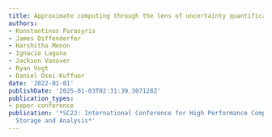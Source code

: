 ```yaml
---
title: Approximate computing through the lens of uncertainty quantification
authors:
- Konstantinos Parasyris
- James Diffenderfer
- Harshitha Menon
- Ignacio Laguna
- Jackson Vanover
- Ryan Vogt
- Daniel Osei-Kuffuor
date: '2022-01-01'
publishDate: '2025-01-03T02:31:39.307128Z'
publication_types:
- paper-conference
publication: '*SC22: International Conference for High Performance Computing, Networking,
  Storage and Analysis*'
---
```

